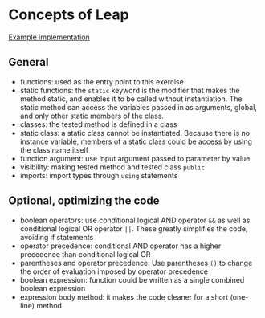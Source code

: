 # Concepts of Leap

[Example implementation](https://github.com/exercism/csharp/blob/master/exercises/leap/Example.cs)

## General
- functions: used as the entry point to this exercise
- static functions: the `static` keyword is the modifier that makes the method static, and enables it to be called without instantiation. The static method can access the variables passed in as arguments, global, and only other static members of the class.  
- classes: the tested method is defined in a class
- static class: a static class cannot be instantiated. Because there is no instance variable, members of a static class could be access by using the class name itself 
- function argument: use input argument passed to parameter by value
- visibility: making tested method and tested class `public`
- imports: import types through `using` statements

## Optional, optimizing the code
- boolean operators: use conditional logical AND operator `&&` as well as conditional logical OR operator `||`. These greatly simplifies the code, avoiding if statements
- operator precedence: conditional AND operator has a higher precedence than conditional logical OR  
- parentheses and operator precedence: Use parentheses `()` to change the order of evaluation imposed by operator precedence
- boolean expression: function could be written as a single combined boolean expression
- expression body method: it makes the code cleaner for a short (one-line) method 
